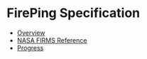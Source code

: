 # FirePing Specification

- [Overview](./overview.md)
- [NASA FIRMS Reference](./nasa-firms-reference.md)
- [Progress](./progress.md)
